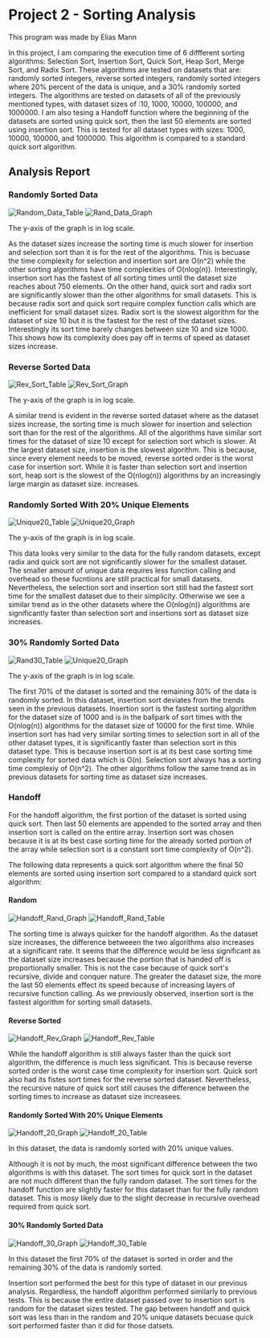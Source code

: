 # Project 2 - Sorting Analysis
This program was made  by Elias Mann

In this project, I am comparing the execution time of 6 diffferent sorting algorithms: Selection Sort, Insertion Sort, Quick Sort, Heap Sort, Merge Sort, and Radix Sort.
These algorithms are tested on datasets that are: randomly sorted integers, reverse sorted integers, randomly sorted integers where 20% percent of the data is unique, and a 30% randomly sorted integers.
The algorithms are tested on datasets of all of the previously mentioned types, with dataset sizes of :10, 1000, 10000, 100000, and 1000000.
I am also tesing a Handoff function where the beginning of the datasets are sorted using quick sort, then the last 50 elements are sorted using insertion sort. This is tested for all dataset types with sizes: 1000, 10000, 100000, and 1000000.
This algorithm is compared to a standard quick sort algorithm.


## Analysis Report
### Randomly Sorted Data
![Random_Data_Table](https://user-images.githubusercontent.com/70070619/111926156-b195ea00-8a79-11eb-8366-8caa244f7216.png)
![Rand_Data_Graph](https://user-images.githubusercontent.com/70070619/111926772-2e29c800-8a7c-11eb-9dcd-e9dc59c6b9d9.png)

The y-axis of the graph is in log scale.

As the dataset sizes increase the sorting time is much slower for insertion and selection sort than it is for the rest of the algorithms. This is becuase the time complexity for selection and insertion sort are O(n^2) while the other sorting algorithms have time complexities of O(nlog(n)). Interestingly, insertion sort has the fastest of all sorting times until the dataset size reaches about 750 elements. On the other hand, quick sort and radix sort are significantly slower than the other algorithms for small datasets. This is because radix sort and quick sort require complex function calls which are inefficient for small dataset sizes. Radix sort is the slowest algorithm for the dataset of size 10 but it is the fastest for the rest of the dataset sizes. Interestingly its sort time barely changes between size 10 and size 1000. This shows how its complexity does pay off in terms of speed as dataset sizes increase.

### Reverse Sorted Data
![Rev_Sort_Table](https://user-images.githubusercontent.com/70070619/111927755-d7be8880-8a7f-11eb-94a4-3ed6b64fb421.png)
![Rev_Sort_Graph](https://user-images.githubusercontent.com/70070619/111927760-dd1bd300-8a7f-11eb-8cd1-502219e11eeb.png)

The y-axis of the graph is in log scale.

A similar trend is evident in the reverse sorted dataset where as the dataset sizes increase, the sorting time is much slower for insertion and selection sort than for the rest of the algorithms. All of the algorithms have similar sort times for the dataset of size 10 except for selection sort which is slower. At the largest dataset size, insertion is the slowest algorithm. This is because, since every element needs to be moved, reverse sorted order is the worst case for insertion sort. While it is faster than selection sort and insertion sort, heap sort is the slowest of the O(nlog(n)) algorithms by an increasingly large margin as dataset size. increases.

### Randomly Sorted With 20% Unique Elements
![Unique20_Table](https://user-images.githubusercontent.com/70070619/111928432-929b5600-8a81-11eb-89c0-381ab7e54eb8.png)
![Unique20_Graph](https://user-images.githubusercontent.com/70070619/111928439-962edd00-8a81-11eb-9479-178a98f0a101.png)

The y-axis of the graph is in log scale.

This data looks very similar to the data for the fully random datasets, except radix and quick sort are not significantly slower for the smallest dataset. The smaller amount of unique data requires less function calling and overhead so these fucntions are still practical for small datasets. Nevertheless, the selection sort and insertion sort still had the fastest sort time for the smallest dataset due to their simplicity. Otherwise we see a similar trend as in the other datasets where the O(nlog(n)) algorithms are significantly faster than selection sort and insertions sort as dataset size increases.

### 30% Randomly Sorted Data
![Rand30_Table](https://user-images.githubusercontent.com/70070619/111928603-1a816000-8a82-11eb-9c34-9263efdae908.png)
![Unique20_Graph](https://user-images.githubusercontent.com/70070619/111928613-22d99b00-8a82-11eb-8056-da2a3b8d7ad0.png)

The y-axis of the graph is in log scale.

The first 70% of the dataset is sorted and the remaining 30% of the data is randomly sorted. In this dataset, insertion sort deviates from the trends seen in the previous datasets. Insertion sort is the fastest sorting algorithm for the dataset size of 1000 and is in the ballpark of sort times with the O(nlog(n)) algorithms for the dataset size of 10000 for the first time. While insertion sort has had very similar sorting times to selection sort in all of the other dataset types, it is significantly faster than selection sort in this dataset type. This is because insertion sort is at its best case sorting time complexity for sorted data which is O(n). Selection sort always has a sorting time complexiy of O(n^2). The other algorithms follow the same trend as in previous datasets for sorting time as dataset size increases.

### Handoff

For the handoff algorithm, the first portion of the dataset is sorted using quick sort. Then last 50 elements are appended to the sorted array and then insertion sort is called on the entire array. Insertion sort was chosen because it is at its best case sorting time for the already sorted portion of the array while selection sort is a constant sort time complexity of O(n^2).

The following data represents a quick sort algorithm where the final 50 elements are sorted using insertion sort compared to a standard quick sort algorithm:

#### Random
![Handoff_Rand_Graph](https://user-images.githubusercontent.com/70070619/111929770-57028b00-8a85-11eb-9d51-11be02b2f7cd.png)
![Handoff_Rand_Table](https://user-images.githubusercontent.com/70070619/111929780-5cf86c00-8a85-11eb-8352-33134d037deb.png)

The sorting time is always quicker for the handoff algorithm. As the dataset size increases, the difference betweeen the two algorithms also increases at a significant rate. It seems that the difference would be less significant as the dataset size increases because the portion that is handed off is proportionally smaller. This is not the case because of quick sort's recursive, divide and conquer nature. The greater the dataset size, the more the last 50 elements effect its speed because of increasing layers of recursive function calling. As we previously observed, insertion sort is the fastest algorithm for sorting small datasets.

#### Reverse Sorted
![Handoff_Rev_Graph](https://user-images.githubusercontent.com/70070619/111929846-84e7cf80-8a85-11eb-9fb9-7694ab67efc7.png)
![Handoff_Rev_Table](https://user-images.githubusercontent.com/70070619/111929865-8e713780-8a85-11eb-9393-dbed6fe7431a.png)

While the handoff algorithm is still always faster than the quick sort algorithm, the difference is much less significant. This is because reverse sorted order is the worst case time complexity for insertion sort. Quick sort also had its fistes sort times for the reverse sorted dataset. Nevertheless, the recursive nature of quick sort still causes the difference between the sorting times to increase as dataset size increasees.

#### Randomly Sorted With 20% Unique Elements
![Handoff_20_Graph](https://user-images.githubusercontent.com/70070619/111929882-9df08080-8a85-11eb-8b29-56c3f220c6f0.png)
![Handoff_20_Table](https://user-images.githubusercontent.com/70070619/111929878-992bcc80-8a85-11eb-8e7b-1a4dcfa74045.png)

In this dataset, the data is randomly sorted with 20% unique values.

Although it is not by much, the most significant difference between the two algorithms is with this dataset. The sort times for quick sort in the dataset are not much different than the fully random dataset. The sort times for the handoff function are slightly faster for this dataset than for the fully random dataset. This is mosy likely due to the slight decrease in recursive overhead required from quick sort.

#### 30% Randomly Sorted Data	
![Handoff_30_Graph](https://user-images.githubusercontent.com/70070619/111929895-a9dc4280-8a85-11eb-89c1-33efa53ba631.png)
![Handoff_30_Table](https://user-images.githubusercontent.com/70070619/111929898-ac3e9c80-8a85-11eb-8b6f-cbf697c1c653.png)

In this dataset the first 70% of the dataset is sorted in order and the remaining 30% of the data is randomly sorted.

Insertion sort performed the best for this type of dataset in our previous analysis. Regardless, the handoff algorithm performed similarly to previous tests. This is because the entire dataset passed over to insertion sort is random for the dataset sizes tested. The gap between handoff and quick sort was less than in the random and 20% unique datasets becuase quick sort performed faster than it did for those datsets.
